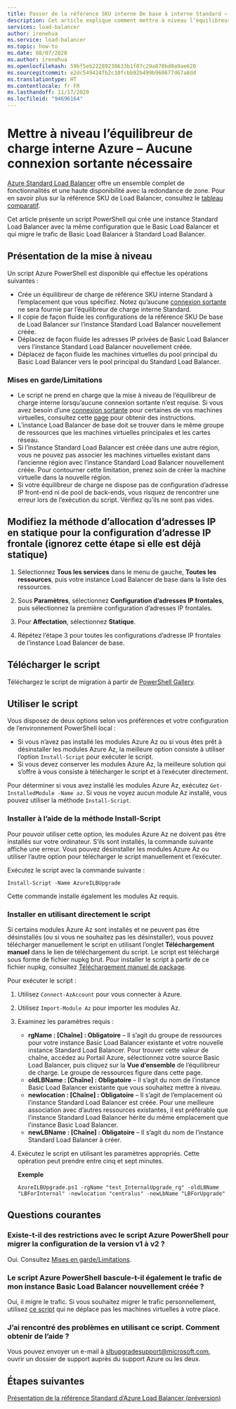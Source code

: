 ```yaml
---
title: Passer de la référence SKU interne De base à interne Standard – Azure Load Balancer
description: Cet article explique comment mettre à niveau l’équilibreur de charge interne Azure en passant de la référence SKU De base à la référence SKU Standard
services: load-balancer
author: irenehua
ms.service: load-balancer
ms.topic: how-to
ms.date: 08/07/2020
ms.author: irenehua
ms.openlocfilehash: 59bf5eb22289238633b1f07c29a878bd0a9ae620
ms.sourcegitcommit: e2dc549424fb2c10fcbb92b499b960677d67a8dd
ms.translationtype: HT
ms.contentlocale: fr-FR
ms.lasthandoff: 11/17/2020
ms.locfileid: "94696164"
---
```

# <a name="upgrade-azure-internal-load-balancer--no-outbound-connection-required"></a>Mettre à niveau l’équilibreur de charge interne Azure – Aucune connexion sortante nécessaire
[Azure Standard Load Balancer](load-balancer-overview.md) offre un ensemble complet de fonctionnalités et une haute disponibilité avec la redondance de zone. Pour en savoir plus sur la référence SKU de Load Balancer, consultez le [tableau comparatif](./skus.md#skus).

Cet article présente un script PowerShell qui crée une instance Standard Load Balancer avec la même configuration que le Basic Load Balancer et qui migre le trafic de Basic Load Balancer à Standard Load Balancer.

## <a name="upgrade-overview"></a>Présentation de la mise à niveau

Un script Azure PowerShell est disponible qui effectue les opérations suivantes :

* Crée un équilibreur de charge de référence SKU interne Standard à l’emplacement que vous spécifiez. Notez qu’aucune [connexion sortante](./load-balancer-outbound-connections.md) ne sera fournie par l’équilibreur de charge interne Standard.
* Il copie de façon fluide les configurations de la référence SKU De base de Load Balancer sur l’instance Standard Load Balancer nouvellement créée.
* Déplacez de façon fluide les adresses IP privées de Basic Load Balancer vers l’instance Standard Load Balancer nouvellement créée.
* Déplacez de façon fluide les machines virtuelles du pool principal du Basic Load Balancer vers le pool principal du Standard Load Balancer.

### <a name="caveatslimitations"></a>Mises en garde/Limitations

* Le script ne prend en charge que la mise à niveau de l’équilibreur de charge interne lorsqu’aucune connexion sortante n’est requise. Si vous avez besoin d’une [connexion sortante](./load-balancer-outbound-connections.md) pour certaines de vos machines virtuelles, consultez cette [page](upgrade-InternalBasic-To-PublicStandard.md) pour obtenir des instructions. 
* L’instance Load Balancer de base doit se trouver dans le même groupe de ressources que les machines virtuelles principales et les cartes réseau.
* Si l’instance Standard Load Balancer est créée dans une autre région, vous ne pouvez pas associer les machines virtuelles existant dans l’ancienne région avec l’instance Standard Load Balancer nouvellement créée. Pour contourner cette limitation, prenez soin de créer la machine virtuelle dans la nouvelle région.
* Si votre équilibreur de charge ne dispose pas de configuration d’adresse IP front-end ni de pool de back-ends, vous risquez de rencontrer une erreur lors de l’exécution du script. Vérifiez qu’ils ne sont pas vides.

## <a name="change-ip-allocation-method-to-static-for-frontend-ip-configuration-ignore-this-step-if-its-already-static"></a>Modifiez la méthode d’allocation d’adresses IP en statique pour la configuration d’adresse IP frontale (ignorez cette étape si elle est déjà statique)

1. Sélectionnez **Tous les services** dans le menu de gauche, **Toutes les ressources**, puis votre instance Load Balancer de base dans la liste des ressources.

2. Sous **Paramètres**, sélectionnez **Configuration d’adresses IP frontales**, puis sélectionnez la première configuration d’adresses IP frontales. 

3. Pour **Affectation**, sélectionnez **Statique**.

4. Répétez l’étape 3 pour toutes les configurations d’adresse IP frontales de l’instance Load Balancer de base.


## <a name="download-the-script"></a>Télécharger le script

Téléchargez le script de migration à partir de [PowerShell Gallery](https://www.powershellgallery.com/packages/AzureILBUpgrade/5.0).
## <a name="use-the-script"></a>Utiliser le script

Vous disposez de deux options selon vos préférences et votre configuration de l’environnement PowerShell local :

* Si vous n’avez pas installé les modules Azure Az ou si vous êtes prêt à désinstaller les modules Azure Az, la meilleure option consiste à utiliser l’option `Install-Script` pour exécuter le script.
* Si vous devez conserver les modules Azure Az, la meilleure solution qui s’offre à vous consiste à télécharger le script et à l’exécuter directement.

Pour déterminer si vous avez installé les modules Azure Az, exécutez `Get-InstalledModule -Name az`. Si vous ne voyez aucun module Az installé, vous pouvez utiliser la méthode `Install-Script`.

### <a name="install-using-the-install-script-method"></a>Installer à l’aide de la méthode Install-Script

Pour pouvoir utiliser cette option, les modules Azure Az ne doivent pas être installés sur votre ordinateur. S’ils sont installés, la commande suivante affiche une erreur. Vous pouvez désinstaller les modules Azure Az ou utiliser l’autre option pour télécharger le script manuellement et l’exécuter.
  
Exécutez le script avec la commande suivante :

`Install-Script -Name AzureILBUpgrade`

Cette commande installe également les modules Az requis.  

### <a name="install-using-the-script-directly"></a>Installer en utilisant directement le script

Si certains modules Azure Az sont installés et ne peuvent pas être désinstallés (ou si vous ne souhaitez pas les désinstaller), vous pouvez télécharger manuellement le script en utilisant l’onglet **Téléchargement manuel** dans le lien de téléchargement du script. Le script est téléchargé sous forme de fichier nupkg brut. Pour installer le script à partir de ce fichier nupkg, consultez [Téléchargement manuel de package](/powershell/scripting/gallery/how-to/working-with-packages/manual-download).

Pour exécuter le script :

1. Utilisez `Connect-AzAccount` pour vous connecter à Azure.

1. Utilisez `Import-Module Az` pour importer les modules Az.

1. Examinez les paramètres requis :

   * **rgName : [Chaîne] : Obligatoire** – Il s’agit du groupe de ressources pour votre instance Basic Load Balancer existante et votre nouvelle instance Standard Load Balancer. Pour trouver cette valeur de chaîne, accédez au Portail Azure, sélectionnez votre source Basic Load Balancer, puis cliquez sur la **Vue d’ensemble** de l’équilibreur de charge. Le groupe de ressources figure dans cette page.
   * **oldLBName : [Chaîne] : Obligatoire** – Il s’agit du nom de l’instance Basic Load Balancer existante que vous souhaitez mettre à niveau. 
   * **newlocation : [Chaîne] : Obligatoire** – Il s’agit de l’emplacement où l’instance Standard Load Balancer est créée. Pour une meilleure association avec d’autres ressources existantes, il est préférable que l’instance Standard Load Balancer hérite du même emplacement que l’instance Basic Load Balancer.
   * **newLBName : [Chaîne] : Obligatoire** – Il s’agit du nom de l’instance Standard Load Balancer à créer.
1. Exécutez le script en utilisant les paramètres appropriés. Cette opération peut prendre entre cinq et sept minutes.

    **Exemple**

   ```azurepowershell
   AzureILBUpgrade.ps1 -rgName "test_InternalUpgrade_rg" -oldLBName "LBForInternal" -newlocation "centralus" -newLbName "LBForUpgrade"
   ```

## <a name="common-questions"></a>Questions courantes

### <a name="are-there-any-limitations-with-the-azure-powershell-script-to-migrate-the-configuration-from-v1-to-v2"></a>Existe-t-il des restrictions avec le script Azure PowerShell pour migrer la configuration de la version v1 à v2 ?

Oui. Consultez [Mises en garde/Limitations](#caveatslimitations).

### <a name="does-the-azure-powershell-script-also-switch-over-the-traffic-from-my-basic-load-balancer-to-the-newly-created-standard-load-balancer"></a>Le script Azure PowerShell bascule-t-il également le trafic de mon instance Basic Load Balancer nouvellement créée ?

Oui, il migre le trafic. Si vous souhaitez migrer le trafic personnellement, utilisez [ce script](https://www.powershellgallery.com/packages/AzureILBUpgrade/1.0) qui ne déplace pas les machines virtuelles à votre place.

### <a name="i-ran-into-some-issues-with-using-this-script-how-can-i-get-help"></a>J’ai rencontré des problèmes en utilisant ce script. Comment obtenir de l’aide ?
  
Vous pouvez envoyer un e-mail à slbupgradesupport@microsoft.com, ouvrir un dossier de support auprès du support Azure ou les deux.

## <a name="next-steps"></a>Étapes suivantes

[Présentation de la référence Standard d’Azure Load Balancer (préversion)](load-balancer-overview.md)